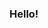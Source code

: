 ### Hello!

<!--
**colingreen18/colingreen18** is a ✨ _special_ ✨ repository because its `README.md` (this file) appears on your GitHub profile.

My name is Colin. I am currently studying Machine Learning at York University. As an aspiring data scientist, I hope to one day contribute to the solution of the climate crisis with the use of machine learning. I love working with Python, R, and SQL and I am constantly learning and improving my skills. 

I am currently working on the [Cassave Leaf Disease Classification Kaggle competition](https://www.kaggle.com/c/cassava-leaf-disease-classification) using neural networks on the Google Cloud Platform as my final assignment for the 3rd course in my certificate. 

I am also working on a complete pipeline for analyzing stock market data using Python requests for data collection and parsing, PostgreSQL for database management, RStudio for analysis and visualization, and RShiny/RMarkdown for deoployment and report generation. 

My previous work includes Natural Language Processing for hatespeech detection in Tweets, a Mortality Rate prediction for Covid19 patients, a stock market analytics tool using fundamental analysis and a house price prediction tool for the GTA.  

-->
